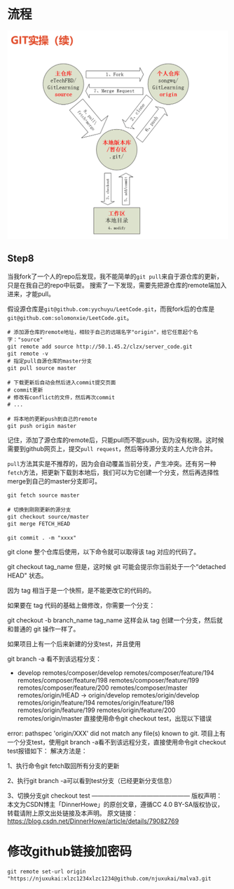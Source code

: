 # 流程

![git流程](pics/git流程.png)

## Step8

当我fork了一个人的repo后发现，我不能简单的`git pull`来自于源仓库的更新，只是在我自己的repo中玩耍。
 搜索了一下发现，需要先把源仓库的remote端加入进来，才能pull。

假设源仓库是`git@github.com:yychuyu/LeetCode.git`，而我fork后的仓库是`git@github.com:solomonxie/LeetCode.git`。

```shell
# 添加源仓库的remote地址，相较于自己的远端名字"origin"，给它任意起个名字："source"
git remote add source http://50.1.45.2/clzx/server_code.git
git remote -v
# 指定pull自源仓库的master分支
git pull source master

# 下载更新后自动会然后进入commit提交页面
# commit更新
# 修改有conflict的文件，然后再次commit
# ...

# 将本地的更新push到自己的remote
git push origin master
```

记住，添加了源仓库的remote后，只能pull而不能push，因为没有权限。这时候需要到github网页上，提交`pull request`，然后等待源分支的主人允许合并。

`pull`方法其实是不推荐的，因为会自动覆盖当前分支，产生冲突。还有另一种`fetch`方法，把更新下载到本地后，我们可以为它创建一个分支，然后再选择性merge到自己的master分支即可。

```shell
git fetch source master

# 切换到刚刚更新的源分支
git checkout source/master
git merge FETCH_HEAD

git commit . -m "xxxx"
```





git clone 整个仓库后使用，以下命令就可以取得该 tag 对应的代码了。 

git checkout tag_name 
但是，这时候 git 可能会提示你当前处于一个“detached HEAD" 状态。

因为 tag 相当于是一个快照，是不能更改它的代码的。

如果要在 tag 代码的基础上做修改，你需要一个分支： 

git checkout -b branch_name tag_name
这样会从 tag 创建一个分支，然后就和普通的 git 操作一样了。


如果项目上有一个后来新建的分支test，并且使用

git branch -a
看不到该远程分支：

* develop
  remotes/composer/develop
  remotes/composer/feature/194
  remotes/composer/feature/198
  remotes/composer/feature/199
  remotes/composer/feature/200
  remotes/composer/master
  remotes/origin/HEAD -> origin/develop
  remotes/origin/develop
  remotes/origin/feature/194
  remotes/origin/feature/198
  remotes/origin/feature/199
  remotes/origin/feature/200
  remotes/origin/master
直接使用命令git checkout test，出现以下错误

error: pathspec 'origin/XXX' did not match any file(s) known to git.
项目上有一个分支test，使用git branch -a看不到该远程分支，直接使用命令git checkout test报错如下：
解决方法是：

1、执行命令git fetch取回所有分支的更新

2、执行git branch -a可以看到test分支（已经更新分支信息）

3、切换分支git checkout test
————————————————
版权声明：本文为CSDN博主「DinnerHowe」的原创文章，遵循CC 4.0 BY-SA版权协议，转载请附上原文出处链接及本声明。
原文链接：https://blog.csdn.net/DinnerHowe/article/details/79082769

# 修改github链接加密码

```shell
git remote set-url origin "https://njuxukai:xlzc1234xlzc1234@github.com/njuxukai/malva3.git
```

